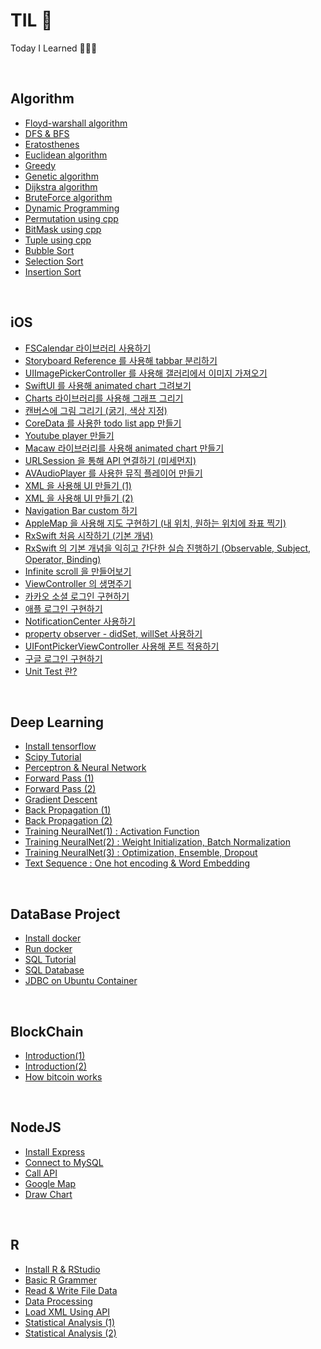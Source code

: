 # TIL 📝

Today I Learned 👩‍💻🔥

<br/>

## Algorithm
- [Floyd-warshall algorithm](https://github.com/ChoiEunji0114/TIL/blob/master/algorithm/floyd-warshall.md)
- [DFS & BFS](https://github.com/ChoiEunji0114/TIL/blob/master/algorithm/DFS_and_BFS.md)
- [Eratosthenes](https://github.com/ChoiEunji0114/TIL/blob/master/algorithm/erathosthenes.md)
- [Euclidean algorithm](https://github.com/ChoiEunji0114/TIL/blob/master/algorithm/Euclidean_algorithm.md)
- [Greedy](https://github.com/ChoiEunji0114/TIL/blob/master/algorithm/greedy.md)
- [Genetic algorithm](https://github.com/ChoiEunji0114/TIL/blob/master/algorithm/genetic.md)
- [Dijkstra algorithm](https://github.com/choidam/TIL/blob/master/algorithm/dijkstra.md)
- [BruteForce algorithm](https://github.com/choidam/TIL/blob/master/algorithm/brute-force.md)
- [Dynamic Programming](https://github.com/choidam/TIL/blob/master/algorithm/Dynamic_programming.md)
- [Permutation using cpp](https://github.com/choidam/TIL/blob/master/algorithm/pemutation.md)
- [BitMask using cpp](https://github.com/choidam/TIL/blob/master/algorithm/BitMask.md)
- [Tuple using cpp](https://github.com/choidam/TIL/blob/master/algorithm/tuple.md)
- [Bubble Sort ](https://github.com/choidam/TIL/blob/master/algorithm/bubble-sort.md)
- [Selection Sort ](https://github.com/choidam/TIL/blob/master/algorithm/selection-sort.md)
- [Insertion Sort ](https://github.com/choidam/TIL/blob/master/algorithm/insertion-sort.md)


<br/>

## iOS

- [FSCalendar 라이브러리 사용하기 ](https://github.com/iOS-SOPT-iNNovation/eunjizzang/blob/master/study/week01.md)
- [Storyboard Reference 를 사용해 tabbar 분리하기](https://github.com/iOS-SOPT-iNNovation/eunjizzang/blob/master/study/week06.md)
- [UIImagePickerController 를 사용해 갤러리에서 이미지 가져오기](https://github.com/iOS-SOPT-iNNovation/eunjizzang/blob/master/study/week07.md)
- [SwiftUI 를 사용해 animated chart 그려보기](https://github.com/iOS-SOPT-iNNovation/eunjizzang/blob/master/study/week08.md)
- [Charts 라이브러리를 사용해 그래프 그리기](https://github.com/iOS-SOPT-iNNovation/eunjizzang/blob/master/study/week09.md)
- [캔버스에 그림 그리기 (굵기, 색상 지정)](https://github.com/iOS-SOPT-iNNovation/eunjizzang/blob/master/study/week10.md)
- [CoreData 를 사용한 todo list app 만들기](https://github.com/iOS-SOPT-iNNovation/eunjizzang/blob/master/study/week11.md)
- [Youtube player 만들기](https://github.com/iOS-SOPT-iNNovation/eunjizzang/blob/master/study/week12.md)
- [Macaw 라이브러리를 사용해 animated chart 만들기](https://github.com/iOS-SOPT-iNNovation/eunjizzang/blob/master/study/week13.md)
- [URLSession 을 통해 API 연결하기 (미세먼지)](https://github.com/iOS-SOPT-iNNovation/eunjizzang/blob/master/study/week14.md)
- [AVAudioPlayer 를 사용한 뮤직 플레이어 만들기](https://github.com/iOS-SOPT-iNNovation/eunjizzang/blob/master/study/week15.md)
- [XML 을 사용해 UI 만들기 (1) ](https://github.com/iOS-SOPT-iNNovation/eunjizzang/blob/master/study/week16.md)
- [XML 을 사용해 UI 만들기 (2) ](https://github.com/iOS-SOPT-iNNovation/eunjizzang/blob/master/study/week17.md)
- [Navigation Bar custom 하기](https://github.com/iOS-SOPT-iNNovation/eunjizzang/blob/master/study/week18.md)
- [AppleMap 을 사용해 지도 구현하기 (내 위치, 원하는 위치에 좌표 찍기)](https://github.com/iOS-SOPT-iNNovation/eunjizzang/blob/master/study/week20.md)
- [RxSwift 처음 시작하기 (기본 개념)](https://github.com/iOS-SOPT-iNNovation/eunjizzang/blob/master/study/week22.md)
- [RxSwift 의 기본 개념을 익히고 간단한 실습 진행하기 (Observable, Subject, Operator, Binding)](https://github.com/iOS-SOPT-iNNovation/eunjizzang/blob/master/study/week24.md)
- [Infinite scroll 을 만들어보기](https://github.com/iOS-SOPT-iNNovation/eunjizzang/blob/master/study/week25.md)
- [ViewController 의 생명주기](https://github.com/iOS-SOPT-iNNovation/eunjizzang/blob/master/study/week26.md)
- [카카오 소셜 로그인 구현하기](https://silver-g-0114.tistory.com/102)
- [애플 로그인 구현하기](https://silver-g-0114.tistory.com/104)
- [NotificationCenter 사용하기](https://silver-g-0114.tistory.com/106)
- [property observer - didSet, willSet 사용하기](https://silver-g-0114.tistory.com/107)
- [UIFontPickerViewController 사용해 폰트 적용하기](https://silver-g-0114.tistory.com/113)
- [구글 로그인 구현하기](https://github.com/choidam/TIL/blob/master/iOS/GoogleLogin.md)
- [Unit Test 란?](https://github.com/choidam/TIL/blob/master/iOS/UnitTest.md)

<br/>

## Deep Learning
- [Install tensorflow](https://github.com/ChoiEunji0114/TIL/blob/master/DeepLearning/01_install_tensorflow.md)
- [Scipy Tutorial](https://github.com/ChoiEunji0114/TIL/blob/master/DeepLearning/03_scipy.md)
- [Perceptron & Neural Network](https://github.com/ChoiEunji0114/TIL/blob/master/DeepLearning/04_NeuralNetwork.md)
- [Forward Pass (1)](https://github.com/ChoiEunji0114/TIL/blob/master/DeepLearning/05_Forward_pass.md)
- [Forward Pass (2)](https://github.com/ChoiEunji0114/TIL/blob/master/DeepLearning/05_Forward_pass2.md)
- [Gradient Descent ](https://github.com/ChoiEunji0114/TIL/blob/master/DeepLearning/06_Gradient_Descent.md)
- [Back Propagation (1)](https://github.com/ChoiEunji0114/TIL/blob/master/DeepLearning/07_Back_Propagation.md)
- [Back Propagation (2)](https://github.com/ChoiEunji0114/TIL/blob/master/DeepLearning/07_Back_Propagation2.md)
- [Training NeuralNet(1) : Activation Function](https://github.com/ChoiEunji0114/TIL/blob/master/DeepLearning/08_Training_NeuralNet1.md)
- [Training NeuralNet(2) : Weight Initialization, Batch Normalization](https://github.com/ChoiEunji0114/TIL/blob/master/DeepLearning/08_Training_NeuralNet2.md)
- [Training NeuralNet(3) : Optimization, Ensemble, Dropout ](https://github.com/ChoiEunji0114/TIL/blob/master/DeepLearning/08_Training_NeuralNet3.md)
- [Text Sequence : One hot encoding & Word Embedding](https://github.com/ChoiEunji0114/TIL/blob/master/DeepLearning/10_text_sequence.md)

<br/>

## DataBase Project 

- [Install docker](https://github.com/ChoiEunji0114/TIL/blob/master/DatabaseProject/01_install_docker.md)
- [Run docker](https://github.com/ChoiEunji0114/TIL/blob/master/DatabaseProject/02_run_docker.md)
- [SQL Tutorial](https://github.com/ChoiEunji0114/TIL/blob/master/DatabaseProject/03_SQL_tutorial.md)
- [SQL Database](https://github.com/ChoiEunji0114/TIL/blob/master/DatabaseProject/04_SQL_Database.md)
- [JDBC on Ubuntu Container](https://github.com/ChoiEunji0114/TIL/blob/master/DatabaseProject/05_JDBC.md)

<br/>

## BlockChain

- [Introduction(1)](https://github.com/choidam/TIL/blob/master/BlockChain/01_introduction(1).md)
- [Introduction(2)](https://github.com/choidam/TIL/blob/master/BlockChain/02_introduction(2).md)
- [How bitcoin works](https://github.com/choidam/TIL/blob/master/BlockChain/03_chap2.md)

<br/>

## NodeJS

- [Install Express](https://github.com/ChoiEunji0114/TIL/blob/master/NodeJS/01_install_express.md)
- [Connect to MySQL](https://github.com/ChoiEunji0114/TIL/blob/master/NodeJS/02_connect_mysql.md)
- [Call API](https://github.com/ChoiEunji0114/TIL/blob/master/NodeJS/03_API_call.md)
- [Google Map](https://github.com/ChoiEunji0114/TIL/blob/master/NodeJS/04_googleMap.md)
- [Draw Chart](https://github.com/ChoiEunji0114/TIL/blob/master/NodeJS/05_draw_Chart.md)

<br/>

## R
- [Install R & RStudio](https://github.com/ChoiEunji0114/TIL/blob/master/R/01_install_Rstudio.md)
- [Basic R Grammer](https://github.com/ChoiEunji0114/TIL/blob/master/R/02_R_basic.md)
- [Read & Write File Data](https://github.com/ChoiEunji0114/TIL/blob/master/R/03_Read_Write_Data.md)
- [Data Processing](https://github.com/ChoiEunji0114/TIL/blob/master/R/04_R_data_processing_1.md)
- [Load XML Using API](https://github.com/ChoiEunji0114/TIL/blob/master/R/05_use_API.md)
- [Statistical Analysis (1)](https://github.com/ChoiEunji0114/TIL/blob/master/R/06_Statistical_Analysis_1.md)
- [Statistical Analysis (2)](https://github.com/ChoiEunji0114/TIL/blob/master/R/06_Statistical_Analysis_2.md)

<br/>
